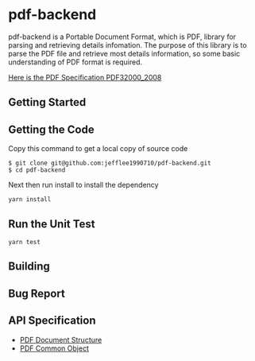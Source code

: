 # pdf-backend

 pdf-backend is a Portable Document Format, which is PDF, library for parsing and retrieving details infomation. The purpose of this library is to parse the PDF file and retrieve most details information, so some basic understanding of PDF format is required.

[Here is the PDF Specification PDF32000_2008](https://www.adobe.com/content/dam/acom/en/devnet/pdf/pdfs/PDF32000_2008.pdf)

## Getting Started

## Getting the Code
Copy this command to get a local copy of source code
```
$ git clone git@github.com:jefflee1990710/pdf-backend.git
$ cd pdf-backend
```

Next then run install to install the dependency
```
yarn install
```

## Run the Unit Test
```
yarn test
```

## Building

## Bug Report

## API Specification
- [PDF Document Structure](https://github.com/jefflee1990710/pdf-backend/blob/master/src/object/pdf/readme.md)
- [PDF Common Object](https://github.com/jefflee1990710/pdf-backend/blob/master/src/object/readme.md) 
